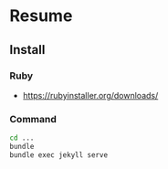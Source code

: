 # Resume

## Install

### Ruby

- https://rubyinstaller.org/downloads/

### Command

```cmd
cd ...
bundle
bundle exec jekyll serve
```
